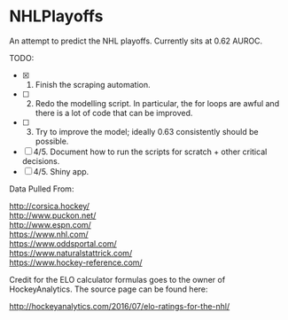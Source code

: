 # NHLPlayoffs
An attempt to predict the NHL playoffs. Currently sits at 0.62 AUROC.

TODO:

- [x] 1. Finish the scraping automation.
- [ ] 2. Redo the modelling script. In particular, the for loops are awful and there is a lot of code that can be improved.
- [ ] 3. Try to improve the model; ideally 0.63 consistently should be possible.
- [ ] 4/5. Document how to run the scripts for scratch + other critical decisions.
- [ ] 4/5. Shiny app.

Data Pulled From:

http://corsica.hockey/ <br>
http://www.puckon.net/ <br>
http://www.espn.com/ <br>
https://www.nhl.com/ <br>
https://www.oddsportal.com/ <br>
https://www.naturalstattrick.com/ <br>
https://www.hockey-reference.com/

Credit for the ELO calculator formulas goes to the owner of HockeyAnalytics. The source page can be found here:

http://hockeyanalytics.com/2016/07/elo-ratings-for-the-nhl/
